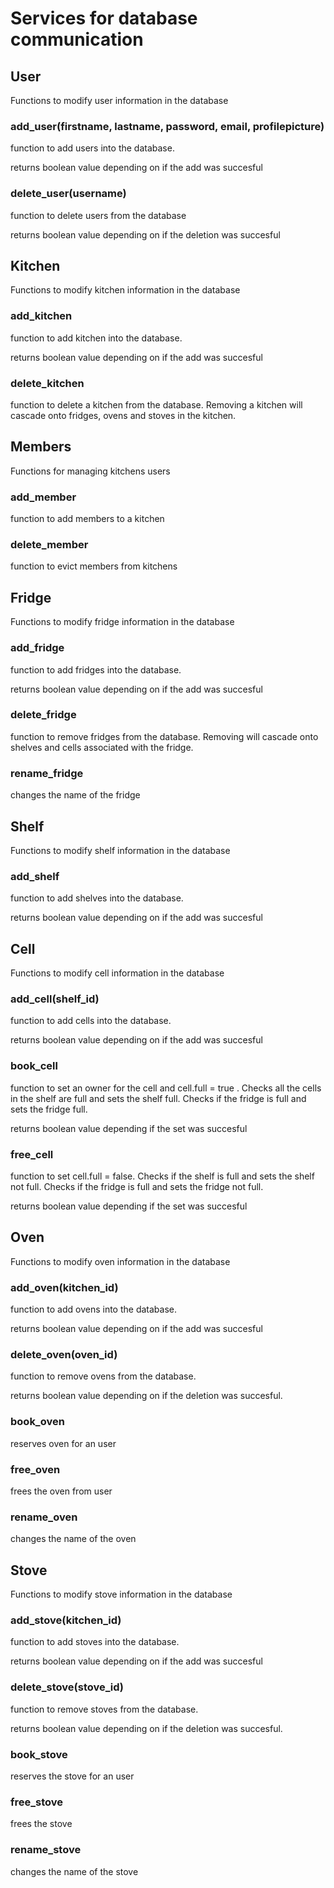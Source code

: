 # Services for database communication

## User
Functions to modify user information in the database

### add_user(firstname, lastname, password, email, profilepicture)
function to add users into the database.

returns boolean value depending on if the add was succesful

### delete_user(username)
function to delete users from the database

returns boolean value depending on if the deletion was succesful

## Kitchen
Functions to modify kitchen information in the database
### add_kitchen
function to add kitchen into the database.

returns boolean value depending on if the add was succesful

### delete_kitchen
function to delete a kitchen from the database. Removing a kitchen will cascade onto fridges, ovens and stoves in the kitchen.

## Members
Functions for managing kitchens users
### add_member
function to add members to a kitchen

### delete_member
function to evict members from kitchens


## Fridge
Functions to modify fridge information in the database
### add_fridge
function to add fridges into the database.

returns boolean value depending on if the add was succesful

### delete_fridge
function to remove fridges from the database. Removing will cascade onto shelves and cells associated with the fridge.

### rename_fridge
changes the name of the fridge



## Shelf
Functions to modify shelf information in the database
### add_shelf
function to add shelves into the database.

returns boolean value depending on if the add was succesful



## Cell
Functions to modify cell information in the database
### add_cell(shelf_id)
function to add cells into the database.

returns boolean value depending on if the add was succesful

### book_cell
function to set an owner for the cell and cell.full = true . Checks all the cells in the shelf are full and sets the shelf full. Checks if the fridge is full and sets the fridge full.

returns boolean value depending if the set was succesful


### free_cell
function to set cell.full = false. Checks if the shelf is full and sets the shelf not full. Checks if the fridge is full and sets the fridge not full.

returns boolean value depending if the set was succesful


## Oven
Functions to modify oven information in the database
### add_oven(kitchen_id)
function to add ovens into the database.

returns boolean value depending on if the add was succesful

### delete_oven(oven_id)
function to remove ovens from the database.

returns boolean value depending on if the deletion was succesful.

### book_oven
reserves oven for an user

### free_oven
frees the oven from user

### rename_oven
changes the name of the oven


## Stove
Functions to modify stove information in the database
### add_stove(kitchen_id)
function to add stoves into the database.

returns boolean value depending on if the add was succesful


### delete_stove(stove_id)
function to remove stoves from the database.

returns boolean value depending on if the deletion was succesful.

### book_stove
reserves the stove for an user

### free_stove
frees the stove 

### rename_stove
changes the name of the stove
